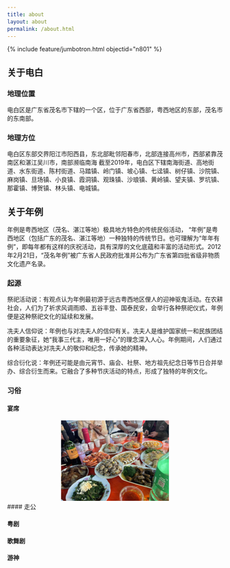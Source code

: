 ```yaml
---
title: about
layout: about
permalink: /about.html
---
```


{% include feature/jumbotron.html objectid="n801" %}

## 关于电白
### 地理位置
电白区是广东省茂名市下辖的一个区，位于广东省西部，粤西地区的东部，茂名市的东南部。
### 地理方位
电白区东部交界阳江市阳西县，东北部毗邻阳春市，北部连接高州市，西部紧靠茂南区和湛江吴川市，南部濒临南海
截至2019年，电白区下辖南海街道、高地街道、水东街道、陈村街道、马踏镇、岭门镇、坡心镇、七迳镇、树仔镇、沙院镇、麻岗镇、旦场镇、小良镇、霞洞镇、观珠镇、沙琅镇、黄岭镇、望夫镇、罗坑镇、那霍镇、博贺镇、林头镇、电城镇。

## 关于年例
年例是粤西地区（茂名、湛江等地）极具地方特色的传统民俗活动，
“年例”是粤西地区（包括广东的茂名、湛江等地）一种独特的传统节日。也可理解为“年年有例”，即每年都有这样的庆祝活动，具有深厚的文化底蕴和丰富的活动形式。2012年2月21日，“茂名年例”被广东省人民政府批准并公布为广东省第四批省级非物质文化遗产名录。

### 起源
祭祀活动说：有观点认为年例最初源于远古粤西地区俚人的迎神驱鬼活动。在农耕社会，人们为了祈求风调雨顺、五谷丰登、国泰民安，会举行各种祭祀仪式，年例便是这种祭祀文化的延续和发展。

冼夫人信仰说：年例也与对冼夫人的信仰有关。冼夫人是维护国家统一和民族团结的重要象征，她“我事三代主，唯用一好心”的理念深入人心。年例期间，人们通过各种活动表达对冼夫人的敬仰和纪念，传承她的精神。

综合衍化说：年例还可能是由元宵节、庙会、社祭、地方祖先纪念日等节日合并举办、综合衍生而来。它融合了多种节庆活动的特点，形成了独特的年例文化。
### 习俗
#### 宴席
<div style="text-align: center;">
  <img src="https://github.com/liangxiaolei401/5.9try/blob/a1e4dcdd0b2fa0ef28d054c9e07d61c187491561/objects/n801.jpg?raw=true" alt="宴席" id="n801" style="width: 50%;">
</div>
#### 走公

#### 粤剧

#### 歌舞剧

#### 游神

